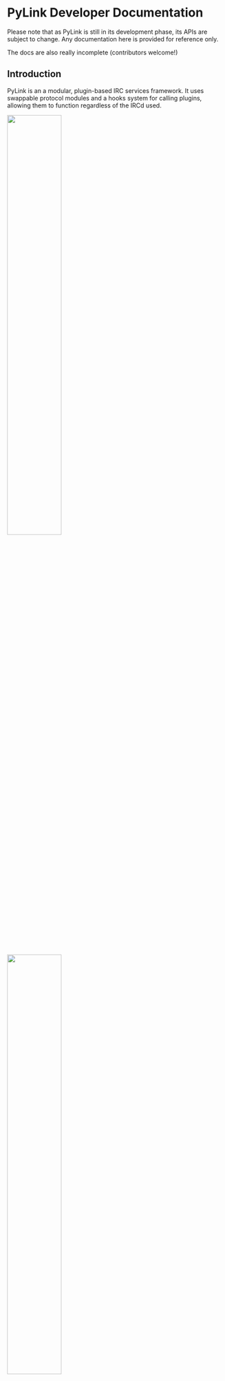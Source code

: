 # PyLink Developer Documentation

Please note that as PyLink is still in its development phase, its APIs are subject to change.
Any documentation here is provided for reference only.

The docs are also really incomplete (contributors welcome!)

## Introduction

PyLink is an a modular, plugin-based IRC services framework. It uses swappable protocol modules and a hooks system for calling plugins, allowing them to function regardless of the IRCd used.

<img src="core-structure.png" width="50%" height="50%"> <img src="protocol-modules.png" width="50%" height="50%">

## Contents

- [Writing plugins for PyLink](writing-plugins.md)
- [PyLink protocol module specification](pmodule-spec.md)
- [PyLink hooks reference](hooks-reference.md)
- [Supported named channel modes](channel-modes.csv)
- [Supported named user modes](user-modes.csv)
- [Services bot API/Creating your own service bots](services-api.md)

### Future topics (not yet available)
- [Writing tests for PyLink modules](writing-tests.md)

